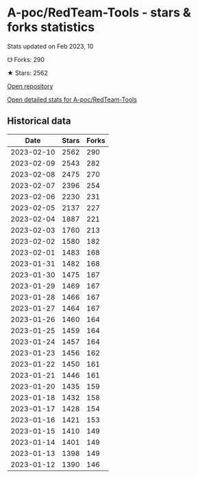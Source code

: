 # A-poc/RedTeam-Tools - stars & forks statistics

Stats updated on Feb 2023, 10

☋ Forks: 290

★ Stars: 2562

[Open repository](https://github.com/A-poc/RedTeam-Tools)

[Open detailed stats for A-poc/RedTeam-Tools](https://reviewgithub.com/rep/A-poc/RedTeam-Tools)

## Historical data
| Date | Stars | Forks |
|------|-------|-------|
| 2023-02-10 | 2562 | 290 | 
| 2023-02-09 | 2543 | 282 | 
| 2023-02-08 | 2475 | 270 | 
| 2023-02-07 | 2396 | 254 | 
| 2023-02-06 | 2230 | 231 | 
| 2023-02-05 | 2137 | 227 | 
| 2023-02-04 | 1887 | 221 | 
| 2023-02-03 | 1760 | 213 | 
| 2023-02-02 | 1580 | 182 | 
| 2023-02-01 | 1483 | 168 | 
| 2023-01-31 | 1482 | 168 | 
| 2023-01-30 | 1475 | 167 | 
| 2023-01-29 | 1469 | 167 | 
| 2023-01-28 | 1466 | 167 | 
| 2023-01-27 | 1464 | 167 | 
| 2023-01-26 | 1460 | 164 | 
| 2023-01-25 | 1459 | 164 | 
| 2023-01-24 | 1457 | 164 | 
| 2023-01-23 | 1456 | 162 | 
| 2023-01-22 | 1450 | 161 | 
| 2023-01-21 | 1446 | 161 | 
| 2023-01-20 | 1435 | 159 | 
| 2023-01-18 | 1432 | 158 | 
| 2023-01-17 | 1428 | 154 | 
| 2023-01-16 | 1421 | 153 | 
| 2023-01-15 | 1410 | 149 | 
| 2023-01-14 | 1401 | 149 | 
| 2023-01-13 | 1398 | 149 | 
| 2023-01-12 | 1390 | 146 | 

